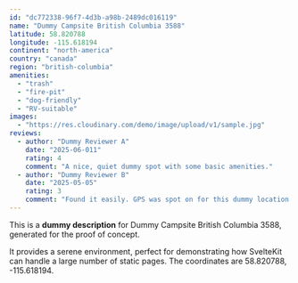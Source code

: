 ```yaml
---
id: "dc772338-96f7-4d3b-a98b-2489dc016119"
name: "Dummy Campsite British Columbia 3588"
latitude: 58.820788
longitude: -115.618194
continent: "north-america"
country: "canada"
region: "british-columbia"
amenities:
  - "trash"
  - "fire-pit"
  - "dog-friendly"
  - "RV-suitable"
images:
  - "https://res.cloudinary.com/demo/image/upload/v1/sample.jpg"
reviews:
  - author: "Dummy Reviewer A"
    date: "2025-06-011"
    rating: 4
    comment: "A nice, quiet dummy spot with some basic amenities."
  - author: "Dummy Reviewer B"
    date: "2025-05-05"
    rating: 3
    comment: "Found it easily. GPS was spot on for this dummy location."
---
```


This is a **dummy description** for Dummy Campsite British Columbia 3588, generated for the proof of concept.

It provides a serene environment, perfect for demonstrating how SvelteKit can handle a large number of static pages. The coordinates are 58.820788, -115.618194.

